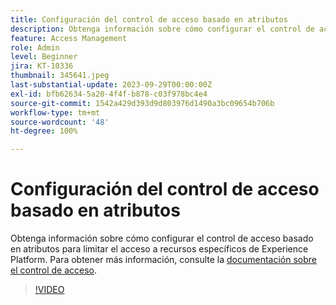 ```yaml
---
title: Configuración del control de acceso basado en atributos
description: Obtenga información sobre cómo configurar el control de acceso basado en atributos para limitar el acceso a recursos específicos de Experience Platform.
feature: Access Management
role: Admin
level: Beginner
jira: KT-10336
thumbnail: 345641.jpeg
last-substantial-update: 2023-09-29T00:00:00Z
exl-id: bfb62634-5a20-4f4f-b878-c03f978bc4e4
source-git-commit: 1542a429d393d9d803976d1490a3bc09654b706b
workflow-type: tm+mt
source-wordcount: '48'
ht-degree: 100%

---
```


# Configuración del control de acceso basado en atributos

Obtenga información sobre cómo configurar el control de acceso basado en atributos para limitar el acceso a recursos específicos de Experience Platform. Para obtener más información, consulte la [documentación sobre el control de acceso](https://experienceleague.adobe.com/docs/experience-platform/access-control/abac/overview.html?lang=es).

>[!VIDEO](https://video.tv.adobe.com/v/345641?learn=on)
